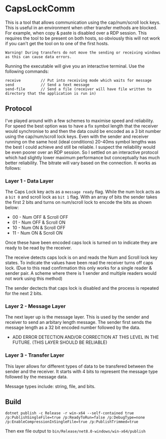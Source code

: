 # CapsLockComm

This is a tool that allows communication using the cap/num/scroll lock keys. 
This is useful in an environment when other transfer methods are blocked. 
For example, when copy & paste is disabled over a RDP session. This requires the tool to be present on both hosts, so obviously this will not work if you can't get the tool on to one of the first hosts.

```
Warning! During transfers do not move the sending or receiving windows as this can cause data errors.
```

Running the executable will give you an interactive terminal. Use the following commands:
```
receive         // Put into receiving mode which waits for message
send            // Send a text message
send-file       // Send a file (receiver will have file written to directory that the application is run in)
```

## Protocol

I've played around with a few schemes to maximise speed and reliability. For speed the best option was to have a fix symbol length that the receiver would synchronise to and then the data could be encoded as a 3 bit number using the cap/num/scroll lock keys. Even with the sender and receiver running on the same host (ideal conditions) 20-40ms symbol lengths was the best I could achieve and still be reliable. I suspect the reliability would be even poorer over an RDP session. So I settled on an interactive protocol which had slightly lower maximum performance but conceptually has much better reliability. The bitrate will vary based on the connection. It works as follows:

### Layer 1 - Data Layer

The Caps Lock key acts as a `message ready` flag. While the num lock acts as a `bit 0` and scroll lock as `bit 1` flag. With an array of bits the sender takes the first 2 bits and turns on num/scroll lock to encode the bits as shown below:

- 00 - Num OFF & Scroll OFF
- 01 - Num OFF & Scroll ON
- 10 - Num ON & Scroll OFF
- 11 - Num ON & Scroll ON

Once these have been encoded caps lock is turned on to indicate they are ready to be read by the receiver.

The receive detects caps lock is on and reads the Num and Scroll lock key states. To indicate the values have been read the receiver turns off caps lock. (Due to this read confirmation this only works for a single reader & sender pair. A scheme where there is 1 sender and multiple readers would not work using this method)

The sender dectects that caps lock is disabled and the process is repeated for the next 2 bits.

### Layer 2 - Message Layer

The next layer up is the message layer. This is used by the sender and receiver to send an arbitary length message. 
The sender first sends the message length as a 32 bit encoded number followed by the data.

- ADD ERROR DETECTION AND/OR CORRECTION AT THIS LEVEL IN THE FUTURE. (THIS LAYER SHOULD BE RELIABLE)

### Layer 3 - Transfer Layer

This layer allows for different types of data to be transfered between the sender and the receiver. It starts with 4 bits to represent the message type followed by the message data.

Message types include: string, file, and bits.


## Build 
```
dotnet publish -c Release -r win-x64 --self-contained true /p:PublishSingleFile=true /p:ReadyToRun=false /p:DebugType=none /p:EnableCompressionInSingleFile=true /p:PublishTrimmed=true
```


Then exe file output to `bin/Release/net8.0-windows/win-x64/publish`